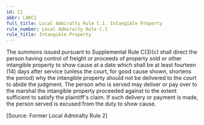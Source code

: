 ```yaml
---
id: C1
abbr: LARC1
full_title: Local Admiralty Rule C.1. Intangible Property
rule_number: Local Admiralty Rule C.1
rule_title: Intangible Property
---
```


The summons issued pursuant to Supplemental Rule C(3)(c) shall direct the person having
control of freight or proceeds of property sold or other intangible property to show cause at a date
which shall be at least fourteen (14) days after service (unless the court, for good cause shown,
shortens the period) why the intangible property should not be delivered to the court to abide the
judgment. The person who is served may deliver or pay over to the marshal the intangible property
proceeded against to the extent sufficient to satisfy the plaintiff's claim. If such delivery or payment
is made, the person served is excused from the duty to show cause.

[Source: Former Local Admiralty Rule 2]